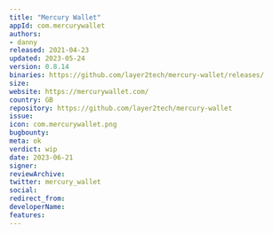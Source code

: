 ```yaml
---
title: "Mercury Wallet"
appId: com.mercurywallet
authors:
- danny
released: 2021-04-23
updated: 2023-05-24
version: 0.8.14
binaries: https://github.com/layer2tech/mercury-wallet/releases/
size: 
website: https://mercurywallet.com/
country: GB
repository: https://github.com/layer2tech/mercury-wallet
issue: 
icon: com.mercurywallet.png
bugbounty: 
meta: ok
verdict: wip 
date: 2023-06-21
signer: 
reviewArchive: 
twitter: mercury_wallet
social:
redirect_from:
developerName: 
features:
--- 
```

